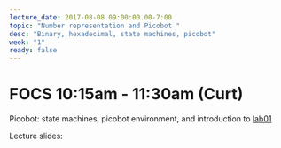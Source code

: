 ```yaml
---
lecture_date: 2017-08-08 09:00:00.00-7:00
topic: "Number representation and Picobot "
desc: "Binary, hexadecimal, state machines, picobot"
week: "1"
ready: false
---
```



# FOCS 10:15am - 11:30am (Curt)
Picobot: state machines, picobot environment, and introduction to [lab01](/lab/lab01/)

Lecture slides: 



